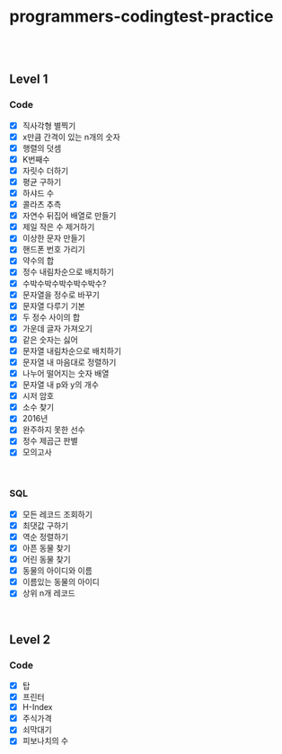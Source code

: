 # programmers-codingtest-practice

<br>
<br>

## Level 1
### Code

- [x] 직사각형 별찍기
- [x] x만큼 간격이 있는 n개의 숫자
- [x] 행렬의 덧셈
- [x] K번째수
- [x] 자릿수 더하기
- [x] 평균 구하기
- [x] 하샤드 수
- [x] 콜라츠 추측
- [x] 자연수 뒤집어 배열로 만들기
- [x] 제일 작은 수 제거하기
- [x] 이상한 문자 만들기
- [x] 핸드폰 번호 가리기
- [x] 약수의 합
- [x] 정수 내림차순으로 배치하기
- [x] 수박수박수박수박수박수?
- [x] 문자열을 정수로 바꾸기
- [x] 문자열 다루기 기본
- [x] 두 정수 사이의 합
- [x] 가운데 글자 가져오기
- [x] 같은 숫자는 싫어
- [x] 문자열 내림차순으로 배치하기
- [x] 문자열 내 마음대로 정렬하기
- [x] 나누어 떨어지는 숫자 배열
- [x] 문자열 내 p와 y의 개수
- [x] 시저 암호
- [x] 소수 찾기
- [x] 2016년
- [x] 완주하지 못한 선수
- [x] 정수 제곱근 판별
- [x] 모의고사

<br>

### SQL

- [x] 모든 레코드 조회하기
- [x] 최댓값 구하기
- [x] 역순 정렬하기
- [x] 아픈 동물 찾기
- [x] 어린 동물 찾기
- [x] 동물의 아이디와 이름
- [x] 이름있는 동물의 아이디  
- [x] 상위 n개 레코드

<br>

## Level 2

### Code

- [x] 탑
- [x] 프린터
- [x] H-Index
- [x] 주식가격
- [x] 쇠막대기
- [x] 피보나치의 수